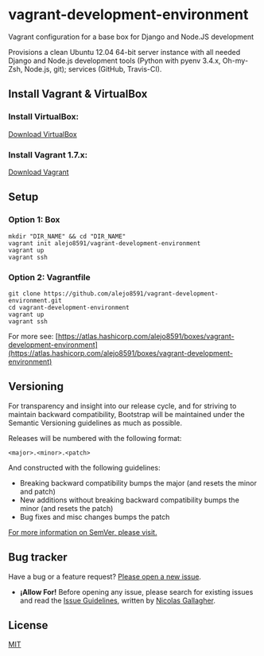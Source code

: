 # vagrant-development-environment
Vagrant configuration for a base box for Django and Node.JS development

Provisions a clean Ubuntu 12.04 64-bit server instance with all needed Django and Node.js development tools (Python with pyenv 3.4.x, Oh-my-Zsh, Node.js, git); services (GitHub, Travis-CI).

## Install Vagrant & VirtualBox

### Install VirtualBox:
[Download VirtualBox](https://www.virtualbox.org/wiki/Downloads)

### Install Vagrant 1.7.x:
[Download Vagrant](https://www.vagrantup.com/downloads.html)

## Setup

### Option 1: Box

```
mkdir "DIR_NAME" && cd "DIR_NAME"
vagrant init alejo8591/vagrant-development-environment
vagrant up
vagrant ssh
```
### Option 2: Vagrantfile

```
git clone https://github.com/alejo8591/vagrant-development-environment.git
cd vagrant-development-environment
vagrant up
vagrant ssh
```

For more see: [https://atlas.hashicorp.com/alejo8591/boxes/vagrant-development-environment](https://atlas.hashicorp.com/alejo8591/boxes/vagrant-development-environment)

## Versioning

For transparency and insight into our release cycle, and for striving to maintain backward compatibility, Bootstrap will be maintained under the Semantic Versioning guidelines as much as possible.

Releases will be numbered with the following format:

` <major>.<minor>.<patch> `

And constructed with the following guidelines:

* Breaking backward compatibility bumps the major (and resets the minor and patch)
* New additions without breaking backward compatibility bumps the minor (and resets the patch)
* Bug fixes and misc changes bumps the patch

[For more information on SemVer, please visit.](http://semver.org/)


## Bug tracker

Have a bug or a feature request? [Please open a new issue](https://github.com/alejo8591/vagrant-development-environment/issues).
+ **¡Allow For!** Before opening any issue, please search for existing issues and read the [Issue Guidelines](https://github.com/necolas/issue-guidelines), written by [Nicolas Gallagher](https://github.com/necolas/).

## License

[MIT](https://github.com/alejo8591/vagrant-development-environment/blob/master/LICENSE)
